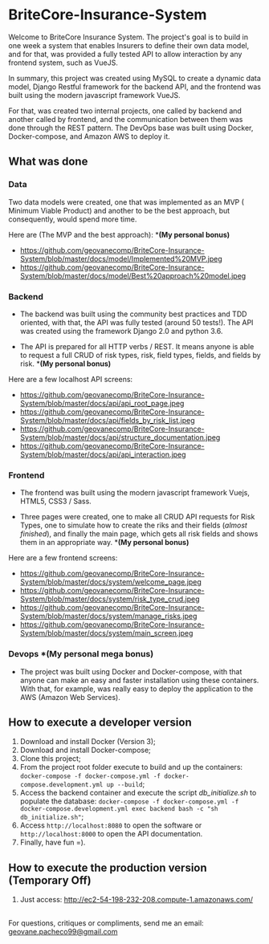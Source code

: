 # BriteCore-Insurance-System
Welcome to BriteCore Insurance System. The project's goal is to build in one week a system that enables Insurers to define their own data model, and for that, was provided a fully tested API to allow interaction by any frontend system, such as VueJS.

In summary, this project was created using MySQL to create a dynamic data model, Django Restful framework for the backend API, and the frontend was built using the modern javascript framework VueJS.

For that, was created two internal projects, one called by backend and another called by frontend, and the communication between them was done through the REST pattern. The DevOps base was built using Docker, Docker-compose, and Amazon AWS to deploy it.

## What was done

###  Data
Two data models were created, one that was implemented as an MVP ( Minimum Viable Product) and another to be the best approach, but consequently, would spend more time.

Here are (The MVP and the best approach): ***(My personal bonus)**
* https://github.com/geovanecomp/BriteCore-Insurance-System/blob/master/docs/model/Implemented%20MVP.jpeg
* https://github.com/geovanecomp/BriteCore-Insurance-System/blob/master/docs/model/Best%20approach%20model.jpeg

### Backend
* The backend was built using the community best practices and TDD oriented, with that, the API was fully tested (around 50 tests!). The API was created using the framework Django 2.0 and python 3.6.

* The API is prepared for all HTTP verbs / REST. It means anyone is able to request a full CRUD of risk types, risk, field types, fields, and fields by risk. ***(My personal bonus)**

Here are a few localhost API screens:
* https://github.com/geovanecomp/BriteCore-Insurance-System/blob/master/docs/api/api_root_page.jpeg
* https://github.com/geovanecomp/BriteCore-Insurance-System/blob/master/docs/api/fields_by_risk_list.jpeg
* https://github.com/geovanecomp/BriteCore-Insurance-System/blob/master/docs/api/structure_documentation.jpeg
* https://github.com/geovanecomp/BriteCore-Insurance-System/blob/master/docs/api/api_interaction.jpeg

### Frontend
* The frontend was built using the modern javascript framework Vuejs, HTML5, CSS3 / Sass. 

* Three pages were created, one to make all CRUD API requests for Risk Types, one to simulate how to create the riks and their fields (_almost finished_), and finally the main page, which gets all risk fields and shows them in an appropriate way.  ***(My personal bonus)**

Here are a few frontend screens:
* https://github.com/geovanecomp/BriteCore-Insurance-System/blob/master/docs/system/welcome_page.jpeg
* https://github.com/geovanecomp/BriteCore-Insurance-System/blob/master/docs/system/risk_type_crud.jpeg
* https://github.com/geovanecomp/BriteCore-Insurance-System/blob/master/docs/system/manage_risks.jpeg
* https://github.com/geovanecomp/BriteCore-Insurance-System/blob/master/docs/system/main_screen.jpeg

### Devops ***(My personal mega bonus)**
* The project was built using Docker and Docker-compose, with that anyone can make an easy and faster installation using these containers. With that, for example, was really easy to deploy the application to the AWS (Amazon Web Services).


## How to execute a developer version
1. Download and install Docker (Version 3);
2. Download and install Docker-compose;
3. Clone this project;
5. From the project root folder execute to build and up the containers: `docker-compose -f docker-compose.yml -f docker-compose.development.yml up --build`;
6. Access the backend container and execute the script *db_initialize.sh* to populate the database: `docker-compose -f docker-compose.yml -f docker-compose.development.yml exec backend bash -c "sh db_initialize.sh"`;
7. Access `http://localhost:8080` to open the software or `http://localhost:8000` to open the API documentation.
8. Finally, have fun =).

## How to execute the production version (Temporary Off)
 1. Just access: http://ec2-54-198-232-208.compute-1.amazonaws.com/


##

For questions, critiques or compliments, send me an email: geovane.pacheco99@gmail.com
